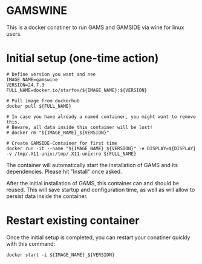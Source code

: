 # GAMSWINE

This is a docker conatiner to run GAMS and GAMSIDE via wine for linux users.

# Initial setup (one-time action)

```
# Define version you want and nee
IMAGE_NAME=gamswine
VERSION=24.7.3
FULL_NAME=docker.io/starfox/${IMAGE_NAME}:${VERSION}

# Pull image from dockerhub
docker pull ${FULL_NAME}

# In case you have already a named container, you might want to remove this.
# Beware, all data inside this container will be lost!
# docker rm "${IMAGE_NAME}_${VERSION}"

# Create GAMSIDE-Container for first time
docker run -it --name "${IMAGE_NAME}_${VERSION}" -e DISPLAY=${DISPLAY} -v /tmp/.X11-unix:/tmp/.X11-unix:ro ${FULL_NAME} 
```
The container will automatically start the installation of GAMS and its dependencies. Please hit "Install" once asked.

After the initial installation of GAMS, this container can and should be reused. This will save startup and configuration time, as well as will allow to persist data inside the container.

# Restart existing container

Once the initial setup is completed, you can restart your conatiner quickly with this command:
```
docker start -i ${IMAGE_NAME}_${VERSION}
```
